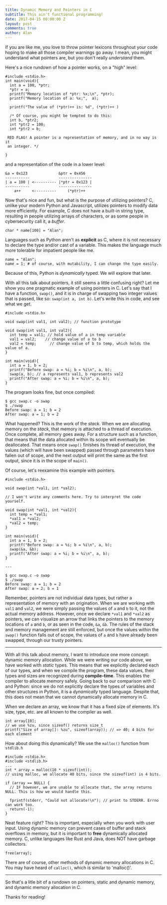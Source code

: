 ```yaml
---
title: Dynamic Memory and Pointers in C
subtitle: This ain't functional programming!
date: 2017-04-15 00:00:00 Z
layout: post
comments: true
author: Alan
---
```


If you are like me, you love to throw pointer lexicons throughout your code hoping to make all those compiler warnings go away. I mean, you might understand what pointers are, but you don't really _understand_ them.

Here's a nice rundown of how a pointer works, on a "high" level:

    #include <stdio.h>
    int main(void){
      int a = 100, *ptr;
      *ptr = a;
      printf("Memory location of *ptr: %x;\n", *ptr); 
      printf("Memory location of a: %x;",  a);

      printf("The value of (*ptr)++ is: %d", (*ptr)++ )

      /* Of course, you might be tempted to do this:
      int b, *ptr2;
      int *ptr2 = 100;
      int *ptr2 = b;

     RED FLAG! A pointer is a representation of memory, and in no way is it    
     an integer. */
     
    }


and a representation of the code in a lower level:

    &a = 0x123              &ptr = 0x456    
    -----------             ---------------
    | a = 100 | <---------- |*ptr = 0x123 |
    -----------             ---------------
        a++     <----------     (*ptr)++
    
    
Now that's nice and fun, but what is the purpose of utilizing pointers? C, unlike your modern Python and Javascript, utilizes pointers to modify data more efficiently. For example, C does not have a built-in string type, resulting in people utilizing arrays of characters, or as some people in cybersecurity call it, a _buffer_.

    char * name[100] = "Alan";

Languages such as Python aren't as __explicit__ as C, where it is not necessary to declare the type and/or cast of a variable. This makes the language much more tolerable for impatient people like me.

    name = "Alan";
    name = 1; # of course, with mutability, I can change the type easily.

Because of this, Python is _dynamically_ typed. We will explore that later.

With all this talk about pointers, it still seems a little confusing right? Let me show you one pragmatic example of using pointers in C. Let's say that I have a function, `swap()`, and it is in charge of swapping two integer values that is passed, like so: `swap(int a, int b)`. Let's write this in code, and see what we get.

    #include <stdio.h>
    
    void swap(int val1, int val2); // function prototype 
    
    void swap(int val1, int val2){  
      int temp = val1; // hold value of a in temp variable
      val1 = val2;    // change value of a to b
      val2 = temp;      // change value of b to temp, which holds the value of a.
    }
    
    int main(void){
      int a = 1, b = 2;
      printf("Before swap: a = %i; b = %i\n", a, b); 
      swap(a, b); // a represents val1, b represents val2
      printf("After swap: a = %i; b = %i\n", a, b);
    }
    
The program looks fine, but once compiled:

    $ gcc swap.c -o swap
    $ ./swap
    Before swap: a = 1; b = 2
    After swap: a = 1; b = 2

What happened? This is the work of the _stack_. When we are allocating memory on the _stack_, that memory is attached to a thread of execution. Once complete, all memory goes away. For a structure such as a function, that means that the data allocated within its scope will eventually be deallocated. That means once `swap()` finishes its thread of execution, the values (which will have been swapped) passed through parameters have fallen out of scope, and the next output will print the same as the first output, since it is in the scope of `main()`.

Of course, let's reexamine this example with pointers. 

    #include <stdio.h>

    void swap(int *val1, int *val2); 
    
    // I won't write any comments here. Try to interpret the code yourself.

    void swap(int *val1, int *val2){  
      int temp = *val1; 
      *val1 = *val2;      
      *val2 = temp;      
    }

    int main(void){
      int a = 1, b = 2;
      printf("Before swap: a = %i; b = %i\n", a, b); 
      swap(&a, &b); 
      printf("After swap: a = %i; b = %i\n", a, b);
    }
    
    ---
    
    $ gcc swap.c -o swap
    $ ./swap
    Before swap: a = 1; b = 2
    After swap: a = 2; b = 1

Remember, pointers are not individual data types, but rather a representation of memory with an origination. When we are working with `val1` and `val2`, we were simply passing the values of `a` and `b` to it, not the actual memory address. However, once we declare `*val1` and `*val2` as pointers, we can visualize an arrow that links the pointers to the memory locations of `a` and `b`, or as seen in the code, `&a`, `&b`. The rules of the stack and memory management are still enforced, but once the values within the `swap()` function falls out of scope, the values of `a` and `b` have already been swapped, through our trusty pointers.

---

With all this talk about memory, I want to introduce one more concept: dynamic memory allocation. While we were writing our code above, we have worked with _static_ types. This means that we explicitly declared each of our types, and when we compile the program, these data values, their types and sizes are recognized during __compile-time__. This enables the compiler to allocate memory safely. Going back to our comparison with C and Python: since we do not explicitly declare the types of variables and other structures in Python, it is a _dynamically_ typed language. Despite that, this does not mean that we cannot dynamically allocate memory in C. 

When we declare an array, we know that it has a fixed size of elements. It's size, type, etc. are all known to the compiler as well.

    int array[10];
    // we use %zu, since sizeof() returns size_t
    printf("Size of array[]: %zu", sizeof(array)); // => 40; 4 bits for each element

How about doing this dynamically? We use the `malloc()` function from `stdlib.h`

    #include <stdio.h>
    #include <stdlib.h>
    ...
    int * array = malloc(10 * sizeof(int)); 
    // using malloc, we allocate 40 bits, since the sizeof(int) is 4 bits.
    
    if (array == NULL) { 
      // IF however, we are unable to allocate that, the array returns NULL. This is how we would handle this.
      
      fprintf(stderr, "Could not allocate!\n"); // print to STDERR. Errno can work too.
      return(-1);
    }
    
Neat feature right? This is important, especially when you work with user input. Using dynamic memory can prevent cases of buffer and stack overflows in memory, but it is important to __free__ dynamically allocated memory. C, unlike languages like Rust and Java, does NOT have garbage collectors. 

    free(array);
    
There are of course, other methods of dynamic memory allocations in C. You may have heard of `calloc()`, which is similar to 'malloc()'.

---

So that's a litle bit of a rundown on pointers, static and dynamic memory, and dynamic memory allocation in C. 

Thanks for reading! 
